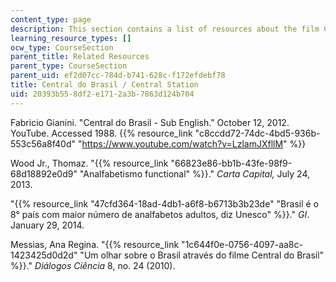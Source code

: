 ```yaml
---
content_type: page
description: This section contains a list of resources about the film Central Station.
learning_resource_types: []
ocw_type: CourseSection
parent_title: Related Resources
parent_type: CourseSection
parent_uid: ef2d07cc-784d-b741-628c-f172efdebf78
title: Central do Brasil / Central Station
uid: 20393b55-8df2-e171-2a3b-7863d124b704
---
```


Fabricio Gianini. "Central do Brasil - Sub English." October 12, 2012. YouTube. Accessed 1988. {{% resource_link "c8ccdd72-74dc-4bd5-936b-553c56a8f40d" "https://www.youtube.com/watch?v=LzlamJXfllM" %}}

Wood Jr., Thomaz. "{{% resource_link "66823e86-bb1b-43fe-98f9-68d18892e0d9" "Analfabetismo functional" %}}." _Carta Capital,_ July 24, 2013.

"{{% resource_link "47cfd364-18ad-4db1-a6f8-b6713b3b23de" "Brasil é o 8° país com maior número de analfabetos adultos, diz Unesco" %}}." _GI_. January 29, 2014.

Messias, Ana Regina. "{{% resource_link "1c644f0e-0756-4097-aa8c-1423425d0d2d" "Um olhar sobre o Brasil através do filme Central do Brasil" %}}." _Diálogos Ciência_ 8, no. 24 (2010).